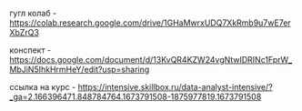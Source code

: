 гугл колаб - https://colab.research.google.com/drive/1GHaMwrxUDQ7XkRmb9u7wE7erXbZrQ3

конспект - https://docs.google.com/document/d/13KvQR4KZW24vgNtwIDRINc1FprW_MbJiN5IhkHrmHeY/edit?usp=sharing

ссылка на курс - https://intensive.skillbox.ru/data-analyst-intensive/?_ga=2.166396471.848784764.1673791508-1875977819.1673791508
